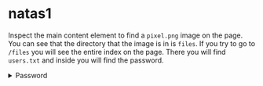 # natas1

Inspect the main content element to find a `pixel.png` image on the page. You can see that the directory that the image is in is `files`. If you try to go to `/files` you will see the entire index on the page. There you will find `users.txt` and inside you will find the password.

<details>
  <summary>Password</summary>
  ```
  sJIJNW6ucpu6HPZ1ZAchaDtwd7oGrD14
  ```
</details>